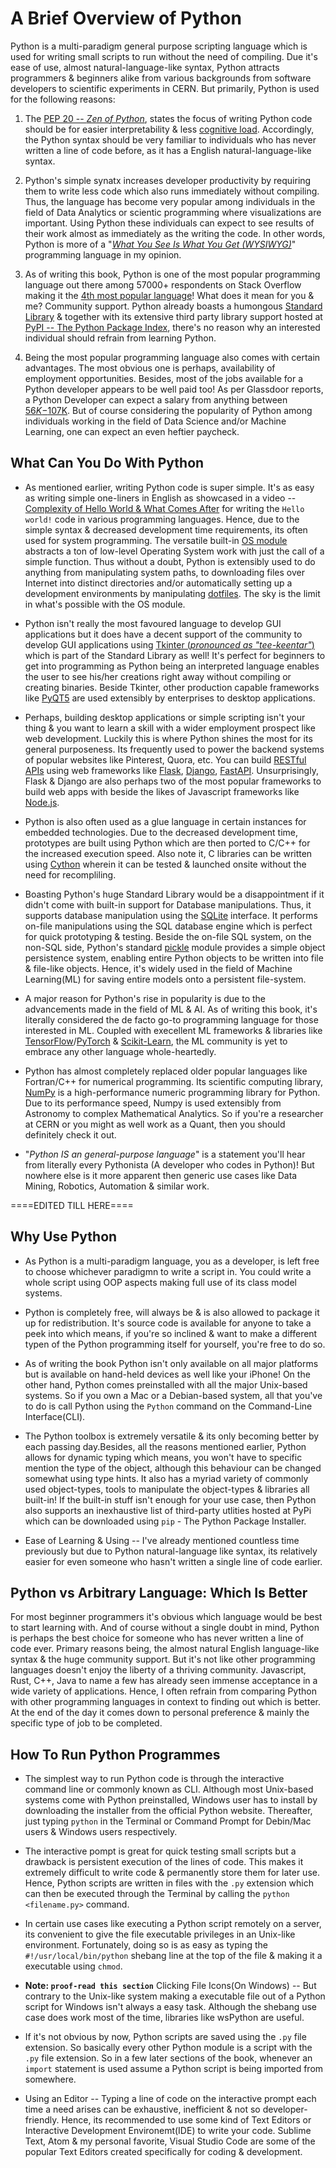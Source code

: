 # A Brief Overview of Python

Python is a multi-paradigm general purpose scripting language which is used for writing small scripts to run without the need of compiling. Due it's ease of use, almost natural-language-like syntax, Python attracts programmers & beginners alike from various backgrounds from software developers to scientific experiments in CERN. But primarily, Python is used for the following reasons:

1. The [PEP 20 -- _Zen of Python_](https://www.python.org/dev/peps/pep-0020/#id2), states the focus of writing Python code should be for easier interpretability & less [cognitive load](https://en.wikipedia.org/wiki/Cognitive_load). Accordingly, the Python syntax should be very familiar to individuals who has never written a line of code before, as it has a English natural-language-like syntax.

2. Python's simple synatx increases developer productivity by requiring them to write less code which also runs immediately without compiling. Thus, the language has become very popular among individuals in the field of Data Analytics or scientic programming where visualizations are important. Using Python these individuals can expect to see results of their work almost as immediately as the writing the code. In other words, Python is more of a "[_What You See Is What You Get (WYSIWYG)_](https://en.wikipedia.org/wiki/WYSIWYG)" programming language in my opinion.

3. As of writing this book, Python is one of the most popular programming language out there among 57000+ respondents on Stack Overflow making it the [4th most popular language](https://insights.stackoverflow.com/survey/2020#technology-programming-scripting-and-markup-languages)! What does it mean for you & me? Community support. Python already boasts a humongous [Standard Library](https://docs.python.org/3/library/) & together with its extensive third party library support hosted at [PyPI -- The Python Package Index](https://pypi.org/), there's no reason why an interested individual should refrain from learning Python.

4. Being the most popular programming language also comes with certain advantages. The most obvious one is perhaps, availability of employment opportunities. Besides, most of the jobs available for a Python developer appears to be well paid too! As per Glassdoor reports, a Python Developer can expect a salary from anything between [$56K-$107K](https://www.glassdoor.com/Salaries/python-developer-salary-SRCH_KO0,16.htm?countryRedirect=true&countryRedirect=true). But of course considering the popularity of Python among individuals working in the field of Data Science and/or Machine Learning, one can expect an even heftier paycheck.

## What Can You Do With Python

- As mentioned earlier, writing Python code is super simple. It's as easy as writing simple one-liners in English as showcased in a video -- [Complexity of Hello World & What Comes After](https://www.youtube.com/watch?v=dRhLRvOZEXA&t=367s) for writing the `Hello world!` code in various programming languages. Hence, due to the simple syntax & decreased development time requirements, its often used for system programming. The versatile built-in [OS module](https://docs.python.org/3/library/os.html) abstracts a ton of low-level Operating System work with just the call of a simple function. Thus without a doubt, Python is extensibly used to do anything from manipulating system paths, to downloading files over Internet into distinct directories and/or automatically setting up a development environments by manipulating [dotfiles](https://dotfiles.github.io/). The sky is the limit in what's possible with the OS module.

- Python isn't really the most favoured language to develop GUI applications but it does have a decent support of the community to develop GUI applications using [Tkinter (_pronounced as "tee-keentar"_)](https://docs.python.org/3/library/tkinter.html) which is part of the Standard Library as well! It's perfect for beginners to get into programming as Python being an interpreted language enables the user to see his/her creations right away without compiling or creating binaries. Beside Tkinter, other production capable frameworks like [PyQT5](https://pypi.org/project/PyQt5/) are used extensibly by enterprises to desktop applications.

- Perhaps, building desktop applications or simple scripting isn't your thing & you want to learn a skill with a wider employment prospect like web development. Luckily this is where Python shines the most for its general purposeness. Its frequently used to power the backend systems of popular websites like Pinterest, Quora, etc. You can build [RESTful APIs](https://en.wikipedia.org/wiki/Representational_state_transfer) using web frameworks like [Flask](https://flask.palletsprojects.com), [Django](https://www.djangoproject.com/), [FastAPI](https://fastapi.tiangolo.com/). Unsurprisingly, Flask & Django are also perhaps two of the most popular frameworks to build web apps with beside the likes of Javascript frameworks like [Node.js](https://nodejs.org).

- Python is also often used as a glue language in certain instances for embedded technologies. Due to the decreased development time, prototypes are built using Python which are then ported to C/C++ for the increased execution speed. Also note it, C libraries can be written using [Cython](https://cython.org/) wherein it can be tested & launched onsite without the need for recompliling.

- Boasting Python's huge Standard Library would be a disappointment if it didn't come with built-in support for Database manipulations. Thus, it supports database manipulation using the [SQLite](https://docs.python.org/3/library/sqlite3.html) interface. It performs on-file manipulations using the SQL database engine which is perfect for quick prototyping & testing. Beside the on-file SQL system, on the non-SQL side, Python's standard [pickle](https://docs.python.org/3/library/pickle.html) module provides a simple object persistence system, enabling entire Python objects to be written into file & file-like objects. Hence, it's widely used in the field of Machine Learning(ML) for saving entire models onto a persistent file-system.

- A major reason for Python's rise in popularity is due to the advancements made in the field of ML & AI. As of writing this book, it's literally considered the de facto go-to programming language for those interested in ML. Coupled with execellent ML frameworks & libraries like [TensorFlow](https://www.tensorflow.org/)/[PyTorch](https://pytorch.org/) & [Scikit-Learn](https://scikit-learn.org/stable/), the ML community is yet to embrace any other language whole-heartedly.

- Python has almost completely replaced older popular languages like Fortran/C++ for numerical programming. Its scientific computing library, [NumPy](https://numpy.org/) is a high-performance numeric programming library for Python. Due to its performance speed, Numpy is used extensibly from Astronomy to complex Mathematical Analytics. So if you're a researcher at CERN or you might as well work as a Quant, then you should definitely check it out. 

- "_Python IS an general-purpose language_" is a statement you'll hear from literally every Pythonista (A developer who codes in Python)! But nowhere else is it more apparent then generic use cases like Data Mining, Robotics, Automation & similar work.

====EDITED TILL HERE====

## Why Use Python

- As Python is a multi-paradigm language, you as a developer, is left free to choose whichever paradigmn to write a script in. You could write a whole script using OOP aspects making full use of its class model systems.

- Python is completely free, will always be & is also allowed to package it up for redistribution. It's source code is available for anyone to take a peek into which means, if you're so inclined & want to make a different typen of the Python programming itself for yourself, you're free to do so.

- As of writing the book Python isn't only available on all major platforms but is available on hand-held devices as well like your iPhone! On the other hand, Python comes preinstalled with all the major Unix-based systems. So if you own a Mac or a Debian-based system, all that you've to do is call Python using the `Python` command on the Command-Line Interface(CLI).

- The Python toolbox is extremely versatile & its only becoming better by each passing day.Besides, all the reasons mentioned earlier, Python allows for dynamic typing which means, you won't have to specific mention the type of the object, although this behaviour can be changed somewhat using type hints. It also has a myriad variety of commonly used object-types, tools to manipulate the object-types & libraries all built-in! If the built-in stuff isn't enough for your use case, then Python also supports an inexhaustive list of third-party utlities hosted at PyPi which can be downloaded using `pip` - The Python Package Installer.

- Ease of Learning & Using -- I've already mentioned countless time previously but due to Python natural-language like syntax, its relatively easier for even someone who hasn't written a single line of code earlier.

## Python vs Arbitrary Language: Which Is Better

For most beginner programmers it's obvious which language would be best to start learning with. And of course without a single doubt in mind, Python is perhaps the best choice for someone who has never written a line of code ever. Primary reasons being, the almost natural English language-like syntax & the huge community support. But it's not like other programming languages doesn't enjoy the liberty of a thriving community. Javascript, Rust, C++, Java to name a few has already seen immense acceptance in a wide variety of applications. Hence, I often refrain from comparing Python with other programming languages in context to finding out which is better. At the end of the day it comes down to personal preference & mainly the specific type of job to be completed.



## How To Run Python Programmes

- The simplest way to run Python code is through the interactive command line or commonly known as CLI. Although most Unix-based systems come with Python preinstalled, Windows user has to install by downloading the installer from the official Python website. Thereafter, just typing `python` in the Terminal or Command Prompt for Debin/Mac users & Windows users respectively.

- The interactive pompt is great for quick testing small scripts but a drawback is persistent execution of the lines of code. This makes it extremely difficult to write code & permanently store them for later use. Hence, Python scripts are written in files with the `.py` extension which can then be executed through the Terminal by calling the `python <filename.py>` command.

- In certain use cases like executing a Python script remotely on a server, its convenient to give the file executable privileges in an Unix-like environment. Fortunately, doing so is as easy as typing the `#!/usr/local/bin/python` shebang line at the top of the file & making it a executable using `chmod`.

- **Note:  `proof-read this section`** Clicking File Icons(On Windows) -- But contrary to the Unix-like system making a executable file out of a Python script for Windows isn't always a easy task. Although the shebang use case does work most of the time, libraries like wsPython are useful.

- If it's not obvious by now, Python scripts are saved using the `.py` file extension. So basically every other Python module is a script with the `.py` file extension. So in a few later sections of the book, whenever an `import` statement is used assume a Python script is being imported from somewhere.

- Using an Editor -- Typing a line of code on the interactive prompt each time a need arises can be exhaustive, inefficient & not so developer-friendly. Hence, its recommended to use some kind of Text Editors or Interactive Development Environemt(IDE) to write your code. Sublime Text, Atom & my personal favorite, Visual Studio Code are some of the popular Text Editors created specifically for coding & development.
